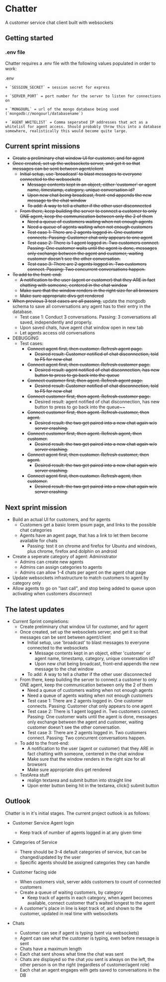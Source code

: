 # Chatter
A customer service chat client built with websockets

## Getting started

### .env file

Chatter requires a .env file with the following values populated in order to work:

.env

    + `SESSION_SECRET` = session secret for express

    + `SERVER_PORT` = port number for the server to listen for connections on

    + `MONGOURL` = url of the mongo database being used (`mongodb://mongourl/databasename`)

    + `AGENT_WHITELIST` = Comma seperated IP addresses that act as a whitelist for agent access. Should probably throw this into a database somewhere, realistically this would become quite large.


## Current sprint missions

+ ~~Create a preliminary chat window UI for customer, and for agent~~
+ ~~Once created, set up the websockets server, and get it so that messages can be sent between agent/client~~
    + ~~Initial setup, use 'broadcast' to blast messages to everyone connected to the websockets~~
        + ~~Message contents kept in an object, either 'customer' or agent name, timestamp, category, unique conversation id?~~
        + ~~Upon new chat being broadcast, front-end appends the new message to the chat window~~
        + ~~To add: A way to tell a chatter if the other user disconnected~~
    + ~~From there, keep building the server to connect a customer to only ONE agent, keep the communication between only the 2 of them~~
        + ~~Need a queue of customers waiting when not enough agents~~
        + ~~Need a queue of agents waiting when not enough customers~~
        + ~~Test case 1: There are 2 agents logged in. One customer connects. Passing: Customer chat only appears to one agent~~
        + ~~Test case 2: There is 1 agent logged in. Two customers connect. Passing: One customer waits until the agent is done, messages only exchange between the agent and customer, waiting customer doesn't see the other conversation.~~
        + ~~Test case 3: There are 2 agents logged in. Two customers connect. Passing: Two concurrent conversations happen.~~
+ ~~To add to the front-end:~~
    + ~~A notification to the user (agent or customer) that they ARE in fact chatting with someone, centered in the chat window~~
    + ~~Make sure that the window renders in the right size for all browsers~~
    + ~~Make sure appropriate divs get rendered~~
+ ~~When previous 3 test cases are all passing,~~ update the mongodb schema to save all conversations any agent has to their entry in the database.
    + Test case 1: Conduct 3 conversations. Passing: 3 conversations all saved, independently and properly.
    + Upon saved chats, have agent chat window open in new tab
    + Let agents access old conversations
+ DEBUGGING
    + Test cases:
        + ~~Connect agent first, then customer. Refresh agent page.~~
            + ~~Desired result: Customer notified of chat disconnection, told to F5 for new chat~~
        + ~~Connect agent first, then customer. Refresh customer page.~~
            + ~~Desired result: agent notified of chat disconnection, has new button to press to go back into the queue~~
        + ~~Connect customer first, then agent. Refresh agent page.~~
            + ~~Desired result: Customer notified of chat disconnection, told to F5 for new chat~~
        + ~~Connect customer first, then agent. Refresh customer page.~~
            + Desired result: agent notified of chat disconnection, has new button to press to go back into the queue~~
        + ~~Connect customer first, then agent. Refresh customer, then agent.~~
            + ~~Desired result: the two get paired into a new chat again w/o server crashing.~~
        + ~~Connect customer first, then agent. Refresh agent, then customer.~~
            + ~~Desired result: the two get paired into a new chat again w/o server crashing.~~
        + ~~Connect agent first, then customer. Refresh customer, then agent.~~
            + ~~Desired result: the two get paired into a new chat again w/o server crashing.~~
        + ~~Connect agent first, then customer. Refresh agent, then customer.~~
            + ~~Desired result: the two get paired into a new chat again w/o server crashing.~~

## Next sprint mission

+ Build an actual UI for customers, and for agents
    + Customers get a basic lorem ipsum page, and links to the possible chat categories
    + Agents have an agent page, that has a link to let them become available for chats
        + Passing: test it on chrome and firefox for Ubuntu and windows, plus chrome, firefox and dolphin on android
+ Create a seperate category of agent: Administrator
    + Admins can create new agents
    + Admins can assign categories to agents
    + Admins can allow 1-4 chats per agent on the agent chat page
+ Update websockets infrastructure to match customers to agent by category only
+ Allow agents to go on "last call", and stop being added to queue upon activating when customers disconnect

## The latest updates

+ Current Sprint completions:
    + Create preliminary chat window UI for customer, and for agent
    + Once created, set up the websockets server, and get it so that messages can be sent between agent/client
        + Initial setup, use 'broadcast' to blast messages to everyone connected to the websockets
            + Message contents kept in an object, either 'customer' or agent name, timestamp, category, unique conversation id?
            + Upon new chat being broadcast, front-end appends the new message to the chat window
        + To add: A way to tell a chatter if the other user disconnected
    + From there, keep building the server to connect a customer to only ONE agent, keep the communication between only the 2 of them
        + Need a queue of customers waiting when not enough agents
        + Need a queue of agents waiting when not enough customers
        + Test case 1: There are 2 agents logged in. One customer connects. Passing: Customer chat only appears to one agent
        + Test case 2: There is 1 agent logged in. Two customers connect. Passing: One customer waits until the agent is done, messages only exchange between the agent and customer, waiting customer doesn't see the other conversation.
        + Test case 3: There are 2 agents logged in. Two customers connect. Passing: Two concurrent conversations happen.
    + To add to the front-end:
        + A notification to the user (agent or customer) that they ARE in fact chatting with someone, centered in the chat window
        + Make sure that the window renders in the right size for all browsers
        + Make sure appropriate divs get rendered
    + TextArea stuff
        + realign textarea and submit button into straight line
        + Upon enter button being hit in the textarea, click() submit button

## Outlook

Chatter is in it's initial stages. The current project outlook is as follows:

+ Customer Service Agent login
  + Keep track of number of agents logged in at any given time
  
+ Categories of Service
  + There should be 3-4 default categories of service, but can be changed/updated by the user
  + Specific agents should be assigned categories they can handle
  
+ Customer facing side
  + When customers visit, server adds customers to count of connected customers
  + Create a queue of waiting customers, by category
    + Keep track of agents in each category, when agent becomes available, connect customer that's waited longest to the agent
  + A customer's place in line is kept track of, and shown to the customer, updated in real time with websockets
 
+ Chats
  + Customer can see if agent is typing (sent via websockets)
  + Agent can see what the customer is typing, even before message is sent
  + Chats have a maximum length
  + Each chat sent shows what time the chat was sent
  + Chats are displayed so the chat *you* sent is always on the left, the other person is on the right (regardless of customer/agent  role)
  + Each chat an agent engages with gets saved to conversations in the DB
